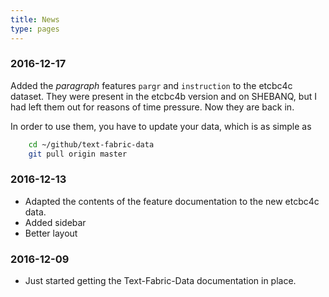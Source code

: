 ```yaml
---
title: News
type: pages
---
```


### 2016-12-17

Added the *paragraph* features `pargr` and `instruction` to the etcbc4c dataset.
They were present in the etcbc4b version and on SHEBANQ, but I had left them out
for reasons of time pressure.
Now they are back in.

In order to use them, you have to update your data, which is as simple as

```sh
    cd ~/github/text-fabric-data
    git pull origin master
```

### 2016-12-13

* Adapted the contents of the feature documentation to the new etcbc4c data.
* Added sidebar
* Better layout

### 2016-12-09

* Just started getting the Text-Fabric-Data documentation in place.
